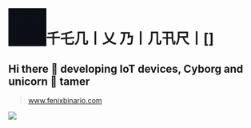 
<img align='left' src='./assets/logo.gif' width='15%' heigh="15%">

# 千乇几丨乂  乃丨几卂尺丨[]
## Hi there 👋 developing IoT devices, Cyborg and unicorn 🦄 tamer

>
> www.fenixbinario.com
>

![](https://komarev.com/ghpvc/?username=fenixbinario&style=for-the-badge&color=F24578&label=Visitas+del+perfil)


<!--
**fenixbinario/fenixbinario** is a ✨ _special_ ✨ repository because its `README.md` (this file) appears on your GitHub profile.

Here are some ideas to get you started:

- 🔭 I’m currently working on ...
- 🌱 I’m currently learning ...
- 👯 I’m looking to collaborate on ...
- 🤔 I’m looking for help with ...
- 💬 Ask me about ...
- 📫 How to reach me: ...
- 😄 Pronouns: ...
- ⚡ Fun fact: ...
-->
